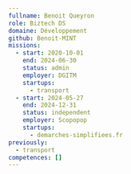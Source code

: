```yaml
---
fullname: Benoit Queyron
role: Biztech DS
domaine: Développement
github: Benoit-MINT
missions:
  - start: 2020-10-01
    end: 2024-06-30
    status: admin
    employer: DGITM
    startups:
      - transport
  - start: 2024-05-27
    end: 2024-12-31
    status: independent
    employer: Scopopop
    startups:
      - demarches-simplifiees.fr
previously:
  - transport
competences: []
---
```

